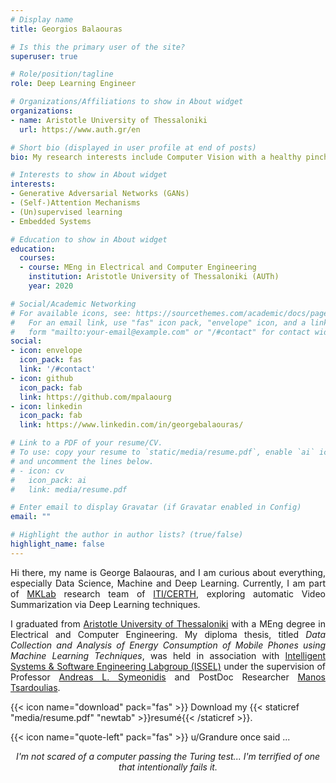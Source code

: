 ```yaml
---
# Display name
title: Georgios Balaouras

# Is this the primary user of the site?
superuser: true

# Role/position/tagline
role: Deep Learning Engineer

# Organizations/Affiliations to show in About widget
organizations:
- name: Aristotle University of Thessaloniki
  url: https://www.auth.gr/en

# Short bio (displayed in user profile at end of posts)
bio: My research interests include Computer Vision with a healthy pinch of problem solving.

# Interests to show in About widget
interests:
- Generative Adversarial Networks (GANs)
- (Self-)Attention Mechanisms
- (Un)supervised learning
- Embedded Systems

# Education to show in About widget
education:
  courses:
  - course: MEng in Electrical and Computer Engineering
    institution: Aristotle University of Thessaloniki (AUTh)
    year: 2020

# Social/Academic Networking
# For available icons, see: https://sourcethemes.com/academic/docs/page-builder/#icons
#   For an email link, use "fas" icon pack, "envelope" icon, and a link in the
#   form "mailto:your-email@example.com" or "/#contact" for contact widget.
social:
- icon: envelope
  icon_pack: fas
  link: '/#contact'
- icon: github
  icon_pack: fab
  link: https://github.com/mpalaourg
- icon: linkedin
  icon_pack: fab
  link: https://www.linkedin.com/in/georgebalaouras/

# Link to a PDF of your resume/CV.
# To use: copy your resume to `static/media/resume.pdf`, enable `ai` icons in `params.toml`, 
# and uncomment the lines below.
# - icon: cv
#   icon_pack: ai
#   link: media/resume.pdf

# Enter email to display Gravatar (if Gravatar enabled in Config)
email: ""

# Highlight the author in author lists? (true/false)
highlight_name: false
---
```


<div style="text-align: justify"> <p>
Hi there, my name is George Balaouras, and I am curious about everything, especially Data Science, Machine and Deep Learning. Currently, I am part of <a href="https://mklab.iti.gr/">MKLab</a> research team of <a href="https://www.iti.gr/iti/index.html">ITI/CERTH</a>, exploring automatic Video Summarization via Deep Learning techniques.

I graduated from <a href="https://www.auth.gr/en">Aristotle University of Thessaloniki</a> with a MEng degree in Electrical and Computer Engineering. My diploma thesis, titled <i>Data Collection and Analysis of Energy Consumption of Mobile Phones using Machine Learning Techniques</i>, was held in association with <a href="https://issel.ee.auth.gr/en/13-2/">Intelligent Systems & Software Engineering Labgroup (ISSEL)</a> under the supervision of Professor <a href="https://issel.ee.auth.gr/en/staff/andreas-l-symeonidis/">Andreas L. Symeonidis</a> and PostDoc Researcher <a href="https://issel.ee.auth.gr/staff/emmanouil-manos-tsardoulias/">Manos Tsardoulias</a>.
</p> </div>

{{< icon name="download" pack="fas" >}} Download my {{< staticref "media/resume.pdf" "newtab" >}}resumé{{< /staticref >}}.

{{< icon name="quote-left" pack="fas" >}} u/Grandure once said ...
<div style="text-align: center">
<i>I'm not scared of a computer passing the Turing test... I'm terrified of one that intentionally fails it. </i> </div>
